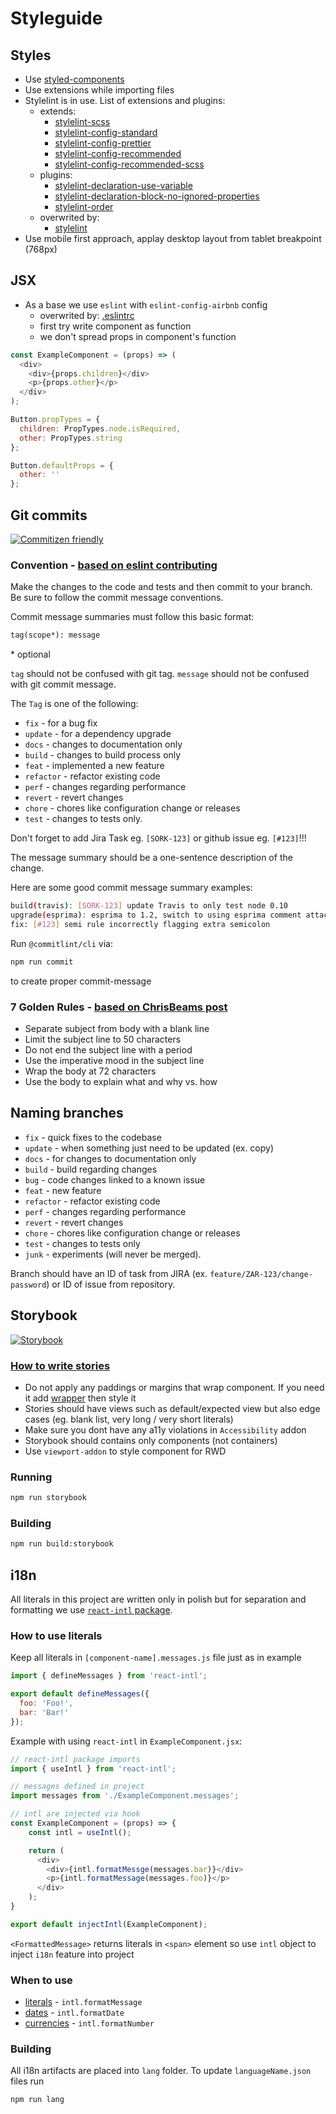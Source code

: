 # Styleguide

## Styles

- Use [styled-components](https://www.styled-components.com/)
- Use extensions while importing files
- Stylelint is in use. List of extensions and plugins:
  - extends:
    - [stylelint-scss](https://github.com/kristerkari/stylelint-scss)
    - [stylelint-config-standard](https://github.com/stylelint/stylelint-config-standard)
    - [stylelint-config-prettier](https://github.com/shannonmoeller/stylelint-config-prettier)
    - [stylelint-config-recommended](https://github.com/stylelint/stylelint-config-recommended)
    - [stylelint-config-recommended-scss](https://github.com/kristerkari/stylelint-config-recommended-scss)
  - plugins:
    - [stylelint-declaration-use-variable](https://github.com/sh-waqar/stylelint-declaration-use-variable)
    - [stylelint-declaration-block-no-ignored-properties](https://www.npmjs.com/package/stylelint-declaration-block-no-ignored-properties)
    - [stylelint-order](https://github.com/hudochenkov/stylelint-order)
  - overwrited by:
    - [stylelint](../.stylelintrc)
- Use mobile first approach, applay desktop layout from tablet breakpoint (768px)

## JSX

- As a base we use `eslint` with `eslint-config-airbnb` config
  - overwrited by: [.eslintrc](../.eslintrc)
  - first try write component as function
  - we don't spread props in component's function

```javascript
const ExampleComponent = (props) => (
  <div>
    <div>{props.children}</div>
    <p>{props.other}</p>
  </div>
);

Button.propTypes = {
  children: PropTypes.node.isRequired,
  other: PropTypes.string
};

Button.defaultProps = {
  other: ''
};
```

## Git commits

[![Commitizen friendly](https://img.shields.io/badge/commitizen-friendly-brightgreen.svg)](http://commitizen.github.io/cz-cli/)  

### Convention - [based on eslint contributing](https://eslint.org/docs/1.0.0/developer-guide/contributing#step-2-make-your-changes)

Make the changes to the code and tests and then commit to your branch. Be sure to follow the commit message conventions.

Commit message summaries must follow this basic format:

```md
tag(scope*): message
```

\* optional

`tag` should not be confused with git tag.
`message` should not be confused with git commit message.

The `Tag` is one of the following:

- `fix` - for a bug fix
- `update` - for a dependency upgrade
- `docs` - changes to documentation only
- `build` - changes to build process only
- `feat` - implemented a new feature
- `refactor` - refactor existing code
- `perf` - changes regarding performance
- `revert` - revert changes
- `chore` - chores like configuration change or releases
- `test` - changes to tests only.

Don't forget to add Jira Task eg. `[SORK-123]` or github issue eg. `[#123]`!!!

The message summary should be a one-sentence description of the change.

Here are some good commit message summary examples:

```sh
build(travis): [SORK-123] update Travis to only test node 0.10
upgrade(esprima): esprima to 1.2, switch to using esprima comment attachment [SORK-124]
fix: [#123] semi rule incorrectly flagging extra semicolon
```

Run `@commitlint/cli` via:

```sh
npm run commit
```

to create proper commit-message

### 7 Golden Rules - [based on ChrisBeams post](https://chris.beams.io/posts/git-commit/)

- Separate subject from body with a blank line
- Limit the subject line to 50 characters
- Do not end the subject line with a period
- Use the imperative mood in the subject line
- Wrap the body at 72 characters
- Use the body to explain what and why vs. how

## Naming branches

- `fix` - quick fixes to the codebase
- `update` - when something just need to be updated (ex. copy)
- `docs` - for changes to documentation only
- `build` - build regarding changes
- `bug` - code changes linked to a known issue
- `feat` - new feature
- `refactor` - refactor existing code
- `perf` - changes regarding performance
- `revert` - revert changes
- `chore` - chores like configuration change or releases
- `test` - changes to tests only
- `junk` - experiments (will never be merged).

Branch should have an ID of task from JIRA (ex. `feature/ZAR-123/change-password`) or ID of issue from repository.

## Storybook

[![Storybook](https://cdn.jsdelivr.net/gh/storybooks/brand@master/badge/badge-storybook.svg)](https://storybook.js.org/)

### [How to write stories](https://storybook.js.org/docs/basics/writing-stories/)

- Do not apply any paddings or margins that wrap component. If you need it add [wrapper](https://storybook.js.org/docs/addons/introduction/#wrapper-components) then style it
- Stories should have views such as default/expected view but also edge cases (eg. blank list, very long / very short literals)
- Make sure you dont have any a11y violations in `Accessibility` addon
- Storybook should contains only components (not containers)
- Use `viewport-addon` to style component for RWD

### Running

```sh
npm run storybook
```

### Building

```sh
npm run build:storybook
```

## i18n

All literals in this project are written only in polish but for separation and formatting we use [`react-intl` package](https://github.com/yahoo/react-intl).

### How to use literals

Keep all literals in `[component-name].messages.js` file just as in example

```javascript
import { defineMessages } from 'react-intl';

export default defineMessages({
  foo: 'Foo!',
  bar: 'Bar!'
});
```

Example with using `react-intl` in `ExampleComponent.jsx`:

```javascript
// react-intl package imports
import { useIntl } from 'react-intl';

// messages defined in project
import messages from './ExampleComponent.messages';

// intl are injected via hook
const ExampleComponent = (props) => {
    const intl = useIntl();

    return (
      <div>
        <div>{intl.formatMessge(messages.bar)}</div>
        <p>{intl.formatMessage(messages.foo)}</p>
      </div>
    );
}

export default injectIntl(ExampleComponent);
```

`<FormattedMessage>` returns literals in `<span>` element so use `intl` object to inject `i18n` feature into project

### When to use

- [literals](https://github.com/yahoo/react-intl/wiki/Components#string-formatting-components) - `intl.formatMessage`
- [dates](https://github.com/yahoo/react-intl/wiki/Components#date-formatting-components) - `intl.formatDate`
- [currencies](https://github.com/yahoo/react-intl/wiki/Components#number-formatting-components) - `intl.formatNumber`

### Building

All i18n artifacts are placed into `lang` folder.
To update `languageName.json` files run

```sh
npm run lang
```
